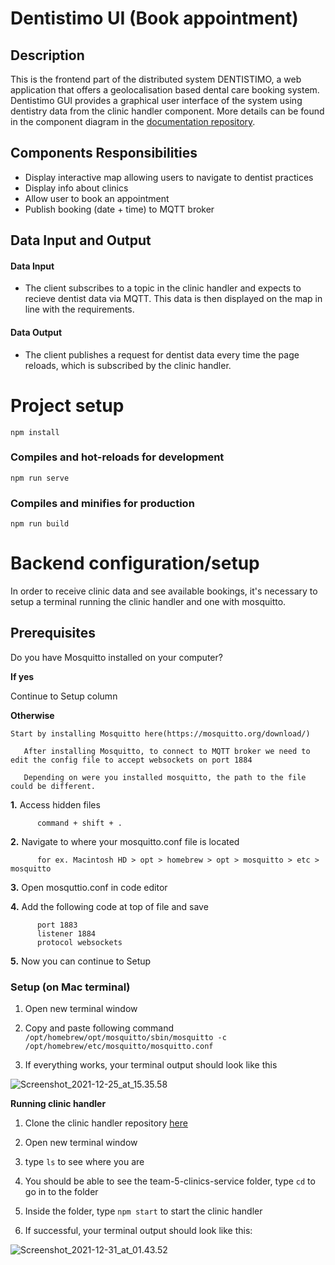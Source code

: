 # Dentistimo UI (Book appointment)

## Description

This is the frontend part of the distributed system DENTISTIMO, a web application that offers a geolocalisation based dental care booking system.
Dentistimo GUI provides a graphical user interface of the system using dentistry data from the clinic handler component. More details can be found in the component diagram in the [documentation repository](https://git.chalmers.se/courses/dit355/test-teams-formation/team-5/team-4-project). 

## Components Responsibilities

- Display interactive map allowing users to navigate to dentist practices
- Display info about clinics 
- Allow user to book an appointment 
- Publish booking (date + time) to MQTT broker 

## Data Input and Output

#### Data Input

- The client subscribes to a topic in the clinic handler and expects to recieve dentist data via MQTT.  This data is then displayed on the map in line with the requirements. 

#### Data Output
- The client publishes a request for dentist data every time the page reloads, which is subscribed by the clinic handler. 

# Project setup
```
npm install
```

### Compiles and hot-reloads for development
```
npm run serve
```

### Compiles and minifies for production
```
npm run build
```

# Backend configuration/setup
 
   In order to receive clinic data and see available bookings, it's necessary to setup a terminal running the clinic handler and one with mosquitto.

 ## Prerequisites
   Do you have Mosquitto installed on your computer? 

  **If yes**

  Continue to Setup column

  **Otherwise**

    Start by installing Mosquitto here(https://mosquitto.org/download/)
    
       After installing Mosquitto, to connect to MQTT broker we need to edit the config file to accept websockets on port 1884
       
       Depending on were you installed mosquitto, the path to the file could be different.

  **1.** Access hidden files 

          command + shift + .

 **2.** Navigate to where your mosquitto.conf file is located 

          for ex. Macintosh HD > opt > homebrew > opt > mosquitto > etc > mosquitto

 **3.** Open mosquttio.conf in code editor

 **4.** Add the following code at top of file and save

          port 1883
          listener 1884
          protocol websockets

**5.**
      Now you can continue to Setup



    
  ### Setup (on Mac terminal)
  1. Open new terminal window

  2. Copy and paste following command `/opt/homebrew/opt/mosquitto/sbin/mosquitto -c /opt/homebrew/etc/mosquitto/mosquitto.conf`

  3. If everything works, your terminal output should look like this 

  ![Screenshot_2021-12-25_at_15.35.58](/uploads/53b9f9b74c854b7a04cd188147d989e1/Screenshot_2021-12-25_at_15.35.58.png)

  **Running clinic handler**
 
 1. Clone the clinic handler repository [here](https://git.chalmers.se/courses/dit355/test-teams-formation/team-5/team-5-clinics-service)
    
 2. Open new terminal window

 3. type `ls` to see where you are

 4. You should be able to see the team-5-clinics-service folder, type `cd` to go in to the folder

 5. Inside the folder, type `npm start` to start the clinic handler
 
 6. If successful, your terminal output should look like this:

  ![Screenshot_2021-12-31_at_01.43.52](/uploads/3459b81b09343a48b094d7b0255670bc/Screenshot_2021-12-31_at_01.43.52.png)

